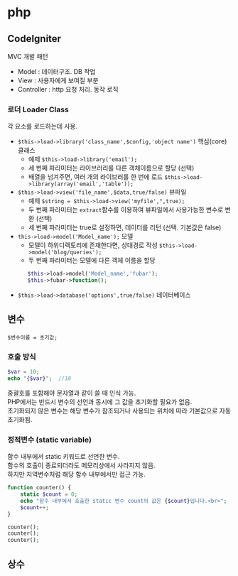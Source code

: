 # php

## CodeIgniter

MVC 개발 패턴  
* Model : 데이터구조. DB 작업
* View : 사용자에게 보여질 부분
* Controller : http 요청 처리. 동작 로직

### 로더 Loader Class

각 요소를 로드하는데 사용.  

* `$this->load->library('class_name',$config,'object name')` 핵심(core)클래스 
    * 예제 `$this->load->library('email');`
    * 세 번째 파라미터는 라이브러리를 다른 객체이름으로 할당 (선택)
    * 배열을 넘겨주면, 여러 개의 라이브러를 한 번에 로드 `$this->load->library(array('email','table'));` 
* `$this->load->view('file_name',$data,true/false)` 뷰파일 
    * 예제 `$string = $this->load->view('myfile',",true);`
    * 두 번째 파라미터는 `extract`함수를 이용하여 뷰파일에서 사용가능한 변수로 변환 (선택)
    * 세 번째 파라미터는 true로 설정하면, 데이터를 리턴 (선택. 기본값은 false)
* `this->load->model('Model_name');` 모델
    * 모델이 하위디렉토리에 존재한다면, 상대경로 작성 `$this->load->model('blog/queries');`
    * 두 번째 파라미터는 모델에 다른 객체 이름을 할당
     ```php
        $this->load->model('Model_name','fubar');
        $this->fubar->function();
    ```
* `$this->load->database('options',true/false)` 데이터베이스


## 변수

`$변수이름 = 초기값;`

### 호출 방식

```php
$var = 10;
echo "{$var}";  //10
```
중괄호를 포함해야 문자열과 같이 쓸 때 인식 가능.  
PHP에서는 반드시 변수의 선언과 동시에 그 값을 초기화할 필요가 없음.  
초기화되지 않은 변수는 해당 변수가 참조되거나 사용되는 위치에 따라 기본값으로 자동 초기화됨.  

### 정적변수 (static variable)

함수 내부에서 static 키워드로 선언한 변수.  
함수의 호출이 종료되더라도 메모리상에서 사라지지 않음.  
하지만 지역변수처럼 해당 함수 내부에서만 접근 가능.  

```php
function counter() {
    static $count = 0;
    echo "함수 내부에서 호출한 static 변수 count의 값은 {$count}입니다.<br>";
    $count++;
}

counter();
counter();
counter();
```

## 상수

